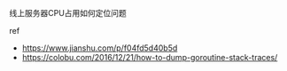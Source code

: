 线上服务器CPU占用如何定位问题

ref

- https://www.jianshu.com/p/f04fd5d40b5d
- https://colobu.com/2016/12/21/how-to-dump-goroutine-stack-traces/